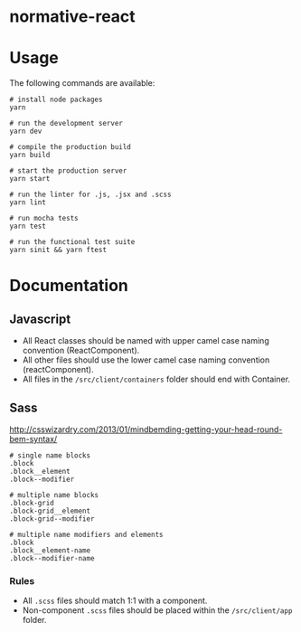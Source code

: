 # normative-react



# Usage

The following commands are available:

```
# install node packages
yarn

# run the development server
yarn dev

# compile the production build
yarn build

# start the production server
yarn start

# run the linter for .js, .jsx and .scss
yarn lint

# run mocha tests
yarn test

# run the functional test suite
yarn sinit && yarn ftest
```

# Documentation

## Javascript

* All React classes should be named with upper camel case naming convention (ReactComponent).
* All other files should use the lower camel case naming convention (reactComponent).
* All files in the `/src/client/containers` folder should end with Container.

## Sass

http://csswizardry.com/2013/01/mindbemding-getting-your-head-round-bem-syntax/

```
# single name blocks
.block
.block__element
.block--modifier

# multiple name blocks
.block-grid
.block-grid__element
.block-grid--modifier

# multiple name modifiers and elements
.block
.block__element-name
.block--modifier-name
```

### Rules

* All `.scss` files should match 1:1 with a component.
* Non-component `.scss` files should be placed within the `/src/client/app` folder.
